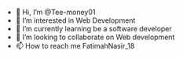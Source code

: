 - 👋 Hi, I’m @Tee-money01
- 👀 I’m interested in Web Development
- 🌱 I’m currently learning be a software developer
- 💞️ I’m looking to collaborate on Web development
- 📫 How to reach me FatimahNasir_18

<!---
Tee-money01/Tee-money01 is a ✨ special ✨ repository because its `README.md` (this file) appears on your GitHub profile.
You can click the Preview link to take a look at your changes.
--->
